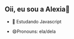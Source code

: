 ## Oii, eu sou a Alexia👋

- 🌱 Estudando Javascript
- 😄Pronouns: ela/dela

  <div>
    <a href="https://github.com/alexa01010>
  </div>
